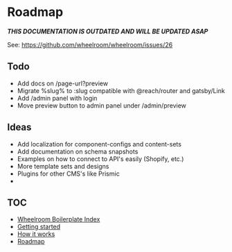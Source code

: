 # Roadmap

***THIS DOCUMENTATION IS OUTDATED AND WILL BE UPDATED ASAP***

See: https://github.com/wheelroom/wheelroom/issues/26

## Todo

- Add docs on /page-url?preview
- Migrate %slug% to :slug compatible with @reach/router and gatsby/Link
- Add /admin panel with login
- Move preview button to admin panel under /admin/preview

## Ideas

- Add localization for component-configs and content-sets
- Add documentation on schema snapshots
- Examples on how to connect to API's easily (Shopify, etc.)
- More template sets and designs
- Plugins for other CMS's like Prismic
-

## TOC

- [Wheelroom Boilerplate Index](./README.md)
- [Getting started](./getting-started.md)
- [How it works](./how-it-works.md)
- [Roadmap](./roadmap.md)
